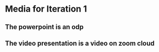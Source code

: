 # Media for Iteration 1

## The powerpoint is an odp
## The video presentation is a video on zoom cloud
